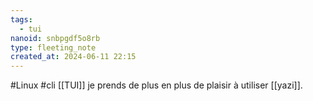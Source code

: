 ```yaml
---
tags:
  - tui
nanoid: snbpgdf5o8rb
type: fleeting_note
created_at: 2024-06-11 22:15
---
```

#Linux #cli [[TUI]] je prends de plus en plus de plaisir à utiliser [[yazi]].
